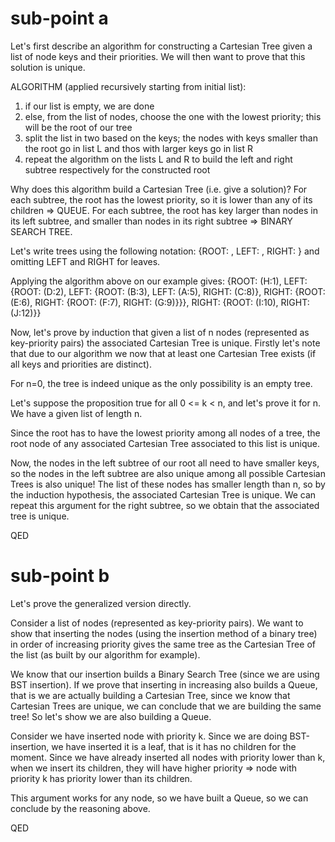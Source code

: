 # sub-point a
Let's first describe an algorithm for constructing a Cartesian Tree given a list of node keys and their priorities. We will then want to prove that this solution is unique.

ALGORITHM (applied recursively starting from initial list):
1. if our list is empty, we are done
2. else, from the list of nodes, choose the one with the lowest priority; this will be the root of our tree
3. split the list in two based on the keys; the nodes with keys smaller than the root go in list L and thos with larger keys go in list R
4. repeat the algorithm on the lists L and R to build the left and right subtree respectively for the constructed root

Why does this algorithm build a Cartesian Tree (i.e. give a solution)? For each subtree, the root has the lowest priority, so it is lower than any of its children => QUEUE. For each subtree, the root has key larger than nodes in its left subtree, and smaller than nodes in its right subtree => BINARY SEARCH TREE.

Let's write trees using the following notation: {ROOT: , LEFT: , RIGHT: } and omitting LEFT and RIGHT for leaves.

Applying the algorithm above on our example gives:
{ROOT: (H:1), LEFT: {ROOT: (D:2), LEFT: {ROOT: (B:3), LEFT: (A:5), RIGHT: (C:8)}, RIGHT: {ROOT: (E:6), RIGHT: {ROOT: (F:7), RIGHT: (G:9)}}}, RIGHT: {ROOT: (I:10), RIGHT: (J:12)}}

Now, let's prove by induction that given a list of n nodes (represented as key-priority pairs) the associated Cartesian Tree is unique. Firstly let's note that due to our algorithm we now that at least one Cartesian Tree exists (if all keys and priorities are distinct).

For n=0, the tree is indeed unique as the only possibility is an empty tree.

Let's suppose the proposition true for all 0 <= k < n, and let's prove it for n. We have a given list of length n.

Since the root has to have the lowest priority among all nodes of a tree, the root node of any associated Cartesian Tree associated to this list is unique.

Now, the nodes in the left subtree of our root all need to have smaller keys, so the nodes in the left subtree are also unique among all possible Cartesian Trees is also unique! The list of these nodes has smaller length than n, so by the induction hypothesis, the associated Cartesian Tree is unique. We can repeat this argument for the right subtree, so we obtain that the associated tree is unique.

QED

# sub-point b
Let's prove the generalized version directly.

Consider a list of nodes (represented as key-priority pairs). We want to show that inserting the nodes (using the insertion method of a binary tree) in order of increasing priority gives the same tree as the Cartesian Tree of the list (as built by our algorithm for example).

We know that our insertion builds a Binary Search Tree (since we are using BST insertion). If we prove that inserting in increasing also builds a Queue, that is we are actually building a Cartesian Tree, since we know that Cartesian Trees are unique, we can conclude that we are building the same tree! So let's show we are also building a Queue.

Consider we have inserted node with priority k. Since we are doing BST-insertion, we have inserted it is a leaf, that is it has no children for the moment. Since we have already inserted all nodes with priority lower than k, when we insert its children, they will have higher priority => node with priority k has priority lower than its children.

This argument works for any node, so we have built a Queue, so we can conclude by the reasoning above.

QED